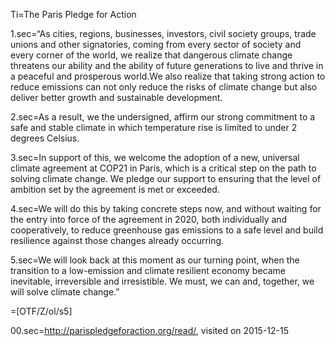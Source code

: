 Ti=The Paris Pledge for Action

1.sec=“As cities, regions, businesses, investors, civil society groups, trade unions and other signatories, coming from every sector of society and every corner of the world, we realize that dangerous climate change threatens our ability and the ability of future generations to live and thrive in a peaceful and prosperous world.We also realize that taking strong action to reduce emissions can not only reduce the risks of climate change but also deliver better growth and sustainable development.

2.sec=As a result, we the undersigned, affirm our strong commitment to a safe and stable climate in which temperature rise is limited to under 2 degrees Celsius.

3.sec=In support of this, we welcome the adoption of a new, universal climate agreement at COP21 in Paris, which is a critical step on the path to solving climate change. We pledge our support to ensuring that the level of ambition set by the agreement is met or exceeded.

4.sec=We will do this by taking concrete steps now, and without waiting for the entry into force of the agreement in 2020, both individually and cooperatively, to reduce greenhouse gas emissions to a safe level and build resilience against those changes already occurring.

5.sec=We will look back at this moment as our turning point, when the transition to a low-emission and climate resilient economy became inevitable, irreversible and irresistible. We must, we can and, together, we will solve climate change.”

=[OTF/Z/ol/s5]

00.sec=<a href="http://parispledgeforaction.org/read/">http://parispledgeforaction.org/read/</a>, visited on 2015-12-15

